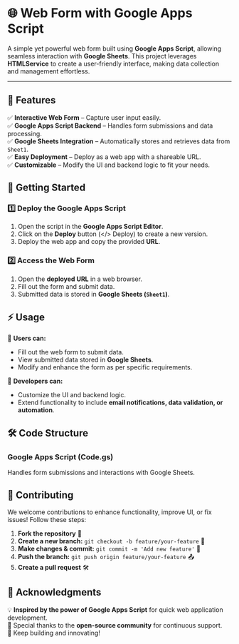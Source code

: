 # 🌐 Web Form with Google Apps Script

A simple yet powerful web form built using **Google Apps Script**, allowing seamless interaction with **Google Sheets**. This project leverages **HTMLService** to create a user-friendly interface, making data collection and management effortless.

---

## 🚀 Features

✅ **Interactive Web Form** – Capture user input easily.<br>
✅ **Google Apps Script Backend** – Handles form submissions and data processing.<br>
✅ **Google Sheets Integration** – Automatically stores and retrieves data from `Sheet1`.<br>
✅ **Easy Deployment** – Deploy as a web app with a shareable URL.<br>
✅ **Customizable** – Modify the UI and backend logic to fit your needs.<br>



## 📌 Getting Started

### 1️⃣ Deploy the Google Apps Script

1. Open the script in the **Google Apps Script Editor**.
2. Click on the **Deploy** button (</> Deploy) to create a new version.
3. Deploy the web app and copy the provided **URL**.

### 2️⃣ Access the Web Form

1. Open the **deployed URL** in a web browser.
2. Fill out the form and submit data.
3. Submitted data is stored in **Google Sheets (`Sheet1`)**.



## ⚡ Usage

📌 **Users can:**
- Fill out the web form to submit data.
- View submitted data stored in **Google Sheets**.
- Modify and enhance the form as per specific requirements.

📌 **Developers can:**
- Customize the UI and backend logic.
- Extend functionality to include **email notifications, data validation, or automation**.



## 🛠️ Code Structure

### **Google Apps Script (Code.gs)**
Handles form submissions and interactions with Google Sheets.

## 🤝 Contributing

We welcome contributions to enhance functionality, improve UI, or fix issues! Follow these steps:

1. **Fork the repository** 📌
2. **Create a new branch:** `git checkout -b feature/your-feature` 🚀
3. **Make changes & commit:** `git commit -m 'Add new feature'` 🔧
4. **Push the branch:** `git push origin feature/your-feature` 📤
5. **Create a pull request** 🛠️



## 🎉 Acknowledgments

💡 **Inspired by the power of Google Apps Script** for quick web application development.<br>
🙏 Special thanks to the **open-source community** for continuous support.<br>
🚀 Keep building and innovating!



